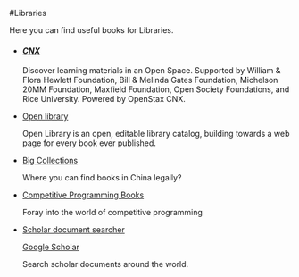 #Libraries

Here you can find useful books for Libraries.

- #### ***[CNX](https://cnx.org/)***

  Discover learning materials in an Open Space. Supported by William & Flora Hewlett Foundation, Bill & Melinda Gates Foundation, Michelson 20MM Foundation, Maxfield Foundation, Open Society Foundations, and Rice University. Powered by OpenStax CNX.

- [Open library](https://openlibrary.org/)

  Open Library is an open, editable library catalog, building towards a web page for every book ever published.

- [Big Collections](https://m.weibo.cn/status/4262736953825193?wm=3333_2001&from=1087193010&sourcetype=weixin&featurecode=newtitle)

  Where you can find books in China legally?

- [Competitive  Programming Books](https://github.com/haseebr/competitive-programming)

  Foray into the world of competitive programming

- [Scholar document searcher](http://scholar.chongbuluo.com/)

  [Google Scholar](https://scholar.google.com)

  Search scholar documents around the world.

